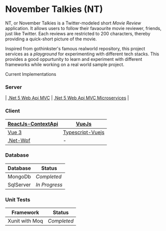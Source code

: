 # November Talkies (NT)

NT, or November Talkies is a Twitter-modeled short _Movie Review_ application. It allows users to follow their favaourite movie reviewer, friends, just like Twitter. Each reviews are restricted to 200 characters, thereby providing a quick-short picture of the movie.

Inspired from gothinkster's famous realworld repository, this project services as a _playground_ for experimenting with different tech stacks. This provides a good oppurtunity to learn and experiment with different frameworks while working on a real world sample project.

Current Implementations

### Server

| [.Net 5 Web Api MVC](https://github.com/anuviswan/nt/tree/master/server/nt.webapi) | [.Net 5 Web Api MVC Microservices](https://github.com/anuviswan/nt/tree/master/server/nt.microservice) |

### Client

| [ReactJs-ContextApi](https://github.com/anuviswan/nt/tree/master/nt.webclient/reactjs) | [VueJs](https://github.com/anuviswan/nt/tree/master/nt.webclient/vuejs/nt) |
| -------- | ------------- |
| [Vue 3](https://github.com/anuviswan/nt/tree/master/nt.webclient/vue3/nt)          | [Typescript-Vuejs](https://github.com/anuviswan/nt/tree/master/nt.webclient/typescriptvuejs/nt) |
 [.Net-Wpf](https://github.com/anuviswan/nt/tree/master/nt.desktop/wpf/nt.wpfclient) | - |


### Database

| Database | Status        |
| -------- | ------------- |
| MongoDb  | _Completed_ |
| SqlServer| _In Progress_ |

### Unit Tests

| Framework      | Status        |
| -------------- | ------------- |
| Xunit with Moq | _Completed_   |



